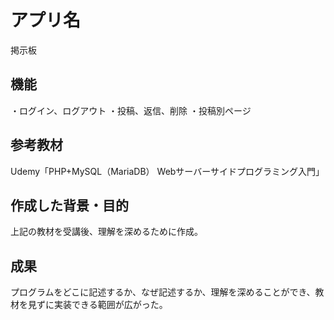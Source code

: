 # アプリ名
掲示板

## 機能
・ログイン、ログアウト
・投稿、返信、削除
・投稿別ページ

## 参考教材
Udemy「PHP+MySQL（MariaDB） Webサーバーサイドプログラミング入門」

## 作成した背景・目的
上記の教材を受講後、理解を深めるために作成。

## 成果
プログラムをどこに記述するか、なぜ記述するか、理解を深めることができ、教材を見ずに実装できる範囲が広がった。



